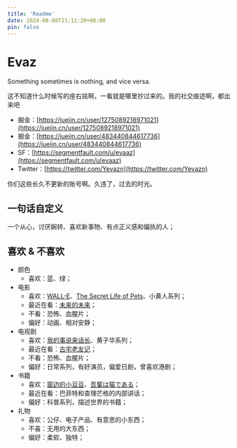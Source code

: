 ```yaml
---
title: 'Readme'
date: 2024-08-08T21:11:20+08:00
pin: false
---
```


# Evaz

Something sometimes is nothing, and vice versa.

这不知道什么时候写的座右铭啊，一看就是哪里抄过来的。我的社交痕迹啊，都出来吧

* 掘金：[https://juejin.cn/user/1275089218971021](https://juejin.cn/user/1275089218971021)
* 掘金：[https://juejin.cn/user/483440844617736](https://juejin.cn/user/483440844617736)
* SF：[https://segmentfault.com/u/evaaz](https://segmentfault.com/u/evaaz)
* Twitter：[https://twitter.com/Yevazn](https://twitter.com/Yevazn)

你们这些长久不更新的账号啊。久违了，过去的时光。

## 一句话自定义

一个从心，讨厌婉转、喜欢新事物、有点正义感和偏执的人；

## 喜欢 & 不喜欢

* 颜色
  * 喜欢：蓝、绿；
* 电影
  * 喜欢：[WALL-E](https://en.wikipedia.org/wiki/WALL-E)、[The Secret Life of Pets](https://en.wikipedia.org/wiki/The_Secret_Life_of_Pets)、小黄人系列；
  * 最近在看：[未来的未来](https://zh.m.wikipedia.org/zh/%E6%9C%AA%E4%BE%86%E7%9A%84%E6%9C%AA%E4%BE%86)；
  * 不看：恐怖、血腥片；
  * 偏好：动画、相对安静；
* 电视剧
  * 喜欢：[我的事说来话长](https://zh.wikipedia.org/zh-cn/%E6%88%91%E7%9A%84%E4%BA%8B%E8%AA%AA%E4%BE%86%E8%A9%B1%E9%95%B7)、黄子华系列；
  * 最近在看：[古宅老友记](https://en.wikipedia.org/wiki/Ghosts_(2021_TV_series))；
  * 不看：恐怖、血腥片；
  * 偏好：日常系列，有好演员，偏爱日剧，曾喜欢港剧；
* 书籍
  * 喜欢：[窗边的小豆豆](https://book.douban.com/subject/1007914/)、[吾輩は猫である](https://zh.m.wikipedia.org/zh-hans/%E6%88%91%E6%98%AF%E7%8C%AB)；
  * 最近在看：巴菲特和查理芒格的内部讲话；
  * 偏好：科普系列，描述世界的书籍；
* 礼物
  * 喜欢：公仔、电子产品、有意思的小东西；
  * 不喜：无用的大东西；
  * 偏好：柔软、独特；